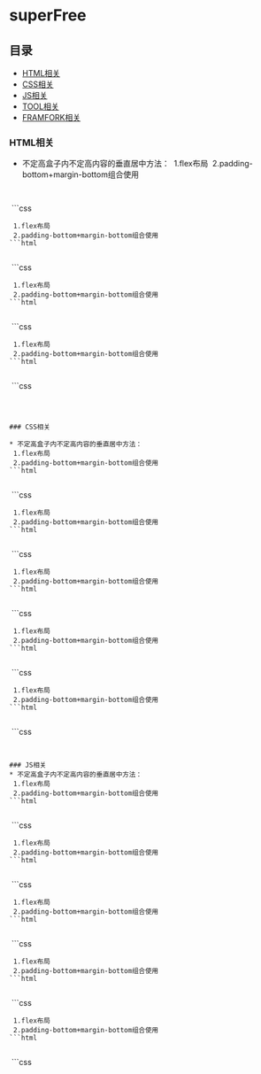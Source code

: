 # superFree

## 目录

* [HTML相关](#html相关)
* [CSS相关](#css相关)
* [JS相关](#js相关)
* [TOOL相关](#tool相关)
* [FRAMFORK相关](#framwork相关)

### HTML相关

* 不定高盒子内不定高内容的垂直居中方法：
  1.flex布局
  2.padding-bottom+margin-bottom组合使用
  ```html
    
  ```
  ```css
    
  ```* 不定高盒子内不定高内容的垂直居中方法：
  1.flex布局
  2.padding-bottom+margin-bottom组合使用
  ```html
    
  ```
  ```css
    
  ```* 不定高盒子内不定高内容的垂直居中方法：
  1.flex布局
  2.padding-bottom+margin-bottom组合使用
  ```html
    
  ```
  ```css
    
  ```* 不定高盒子内不定高内容的垂直居中方法：
  1.flex布局
  2.padding-bottom+margin-bottom组合使用
  ```html
    
  ```
  ```css
    
  ```



### CSS相关

* 不定高盒子内不定高内容的垂直居中方法：
  1.flex布局
  2.padding-bottom+margin-bottom组合使用
  ```html
    
  ```
  ```css
    
  ```* 不定高盒子内不定高内容的垂直居中方法：
  1.flex布局
  2.padding-bottom+margin-bottom组合使用
  ```html
    
  ```
  ```css
    
  ```* 不定高盒子内不定高内容的垂直居中方法：
  1.flex布局
  2.padding-bottom+margin-bottom组合使用
  ```html
    
  ```
  ```css
    
  ```* 不定高盒子内不定高内容的垂直居中方法：
  1.flex布局
  2.padding-bottom+margin-bottom组合使用
  ```html
    
  ```
  ```css
    
  ```* 不定高盒子内不定高内容的垂直居中方法：
  1.flex布局
  2.padding-bottom+margin-bottom组合使用
  ```html
    
  ```
  ```css
    
  ```


### JS相关
* 不定高盒子内不定高内容的垂直居中方法：
  1.flex布局
  2.padding-bottom+margin-bottom组合使用
  ```html
    
  ```
  ```css
    
  ```* 不定高盒子内不定高内容的垂直居中方法：
  1.flex布局
  2.padding-bottom+margin-bottom组合使用
  ```html
    
  ```
  ```css
    
  ```* 不定高盒子内不定高内容的垂直居中方法：
  1.flex布局
  2.padding-bottom+margin-bottom组合使用
  ```html
    
  ```
  ```css
    
  ```* 不定高盒子内不定高内容的垂直居中方法：
  1.flex布局
  2.padding-bottom+margin-bottom组合使用
  ```html
    
  ```
  ```css
    
  ```* 不定高盒子内不定高内容的垂直居中方法：
  1.flex布局
  2.padding-bottom+margin-bottom组合使用
  ```html
    
  ```
  ```css
    
  ```
